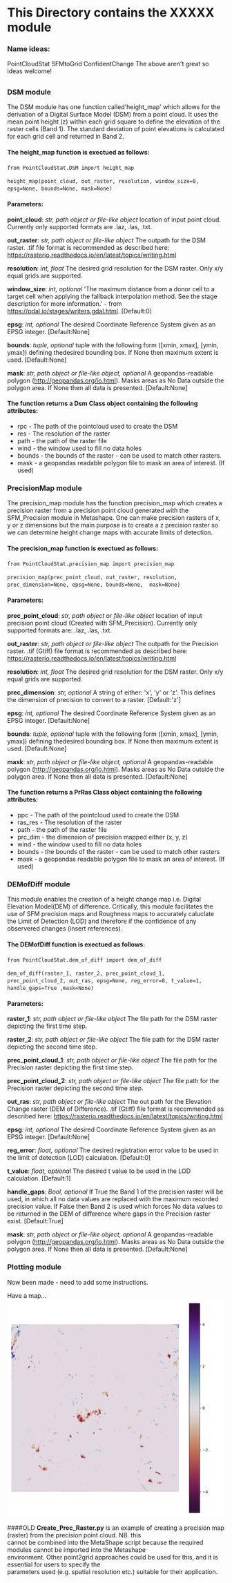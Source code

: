 # This Directory contains the XXXXX module

### Name ideas:
PointCloudStat
SFMtoGrid
ConfidentChange
The above aren't great so ideas welcome!
##
### DSM module

The DSM module has one function called'height_map' which allows for the derivation of a Digital Surface Model (DSM) from 
a point cloud. It uses the mean point height (z) within each grid square to define the elevation of the raster cells 
(Band 1). The standard deviation of point elevations is calculated for each grid cell and returned in Band 2.

#### The height_map function is exectued as follows:

`from PointCloudStat.DSM import height_map`

`height_map(point_cloud, out_raster, resolution, window_size=0, epsg=None, bounds=None, mask=None)`

#### Parameters:
**point_cloud**: *str, path object or file-like object*
location of input point cloud. Currently only supported formats are .laz, .las, .txt. 

**out_raster**: *str, path object or file-like object*
The outpath for the DSM raster. .tif file format is recommended as described here: 
https://rasterio.readthedocs.io/en/latest/topics/writing.html

**resolution**: *int, float*
The desired grid resolution for the DSM raster. Only x/y equal grids are supported. 

**window_size**: *int, optional*
'The maximum distance from a donor cell to a target cell when applying the fallback interpolation method. 
See the stage description for more information.' - from https://pdal.io/stages/writers.gdal.html. [Default:0]

**epsg**: *int, optional*
The desired Coordinate Reference System given as an EPSG integer. [Default:None]

**bounds**: *tuple, optional*
tuple with the following form ([xmin, xmax], [ymin, ymax]) defining thedesired bounding box. If None then 
maximum extent is used. [Default:None]

**mask**: *str, path object or file-like object, optional*
A geopandas-readable polygon (http://geopandas.org/io.html). Masks areas as No Data outside the polygon area. If None 
then all data is presented. [Default:None]


#### The function returns a Dsm Class object containing the following attributes:
* rpc - The path of the pointcloud used to create the DSM
* res - The resolution of the raster
* path - the path of the raster file
* wind - the window used to fill no data holes
* bounds - the bounds of the raster - can be used to match other rasters.
* mask - a geopandas readable polygon file to mask an area of interest. (If used)

### PrecisionMap module
The precision_map module has the function precision_map which creates a precision raster from a precision point cloud 
generated with the SFM_Precision module in Metashape. One can make precision rasters of x, y or z dimensions but the
main purpose is to create a z precision raster so we can determine height change maps with accurate limits of detection.

#### The precision_map function is exectued as follows:
`from PointCloudStat.precision_map import precision_map`

`precision_map(prec_point_cloud, out_raster, resolution, prec_dimension=None, epsg=None, bounds=None, 
mask=None)`

#### Parameters:
**prec_point_cloud**: *str, path object or file-like object*
location of input precision point cloud (Created with SFM_Precision). Currently only supported formats are: 
.laz, .las, .txt. 

**out_raster**: *str, path object or file-like object*
The outpath for the Precision raster. .tif (Gtiff) file format is recommended as described here: 
https://rasterio.readthedocs.io/en/latest/topics/writing.html

**resolution**: *int, float*
The desired grid resolution for the DSM raster. Only x/y equal grids are supported. 

**prec_dimension**: *str, optional*
A string of either: 'x', 'y' or 'z'. This defines the dimension of precision to convert to a raster. [Default:'z']

**epsg**: *int, optional*
The desired Coordinate Reference System given as an EPSG integer. [Default:None]

**bounds**: *tuple, optional*
tuple with the following form ([xmin, xmax], [ymin, ymax]) defining thedesired bounding box. If None then 
maximum extent is used. [Default:None]

**mask**: *str, path object or file-like object, optional*
A geopandas-readable polygon (http://geopandas.org/io.html). Masks areas as No Data outside the polygon area. If None 
then all data is presented. [Default:None]

#### The function returns a PrRas Class object containing the following attributes:
* ppc - The path of the pointcloud used to create the DSM
* ras_res - The resolution of the raster
* path - the path of the raster file
* prc_dim - the dimension of precision mapped either (x, y, z)
* wind - the window used to fill no data holes
* bounds - the bounds of the raster - can be used to match other rasters
* mask - a geopandas readable polygon file to mask an area of interest. (If used)


### DEMofDiff module

This module enables the creation of a height change map i.e. Digital Elevation Model(DEM) of difference. Critically,
this module facilitates the use of SFM precision maps and Roughness maps to accurately caluclate the Limit of Detection
(LOD) and therefore if the confidence of any observered changes (insert references).

#### The DEMofDiff function is exectued as follows:

`from PointCloudStat.dem_of_diff import dem_of_diff`

`dem_of_diff(raster_1, raster_2, prec_point_cloud_1, prec_point_cloud_2, out_ras, epsg=None, reg_error=0, t_value=1,
handle_gaps=True ,mask=None)`

#### Parameters:
**raster_1**: *str, path object or file-like object*
The file path for the DSM raster depicting the first time step.

**raster_2**: *str, path object or file-like object*
The file path for the DSM raster depicting the second time step.

**prec_point_cloud_1**: *str, path object or file-like object*
The file path for the Precision raster depicting the first time step.

**prec_point_cloud_2**: *str, path object or file-like object*
The file path for the Precision raster depicting the second time step.

**out_ras**: *str, path object or file-like object*
The out path for the Elevation Change raster (DEM of Difference). .tif (Gtiff) file format is recommended as described here: 
https://rasterio.readthedocs.io/en/latest/topics/writing.html

**epsg**: *int, optional*
The desired Coordinate Reference System given as an EPSG integer. [Default:None]

**reg_error**: *float, optional*
The desired registration error value to be used in the limit of detection (LOD) calculation. [Default:0]

**t_value**: *float, optional*
The desired t value to be used in the LOD calculation. [Default:1]

**handle_gaps**: *Bool, optional*
 If True the Band 1 of the precision raster will be used, in which all no data values are replaced with the maximum 
 recorded precision value. If False then Band 2 is used which forces No data values to be returned in the 
 DEM of difference where gaps in the Precision raster exist. [Default:True]

**mask**: *str, path object or file-like object, optional*
A geopandas-readable polygon (http://geopandas.org/io.html). Masks areas as No Data outside the polygon area. If None 
then all data is presented. [Default:None]


### Plotting module

Now been made - need to add some instructions.

Have a map...
![CWC example](../Example_Images/dod_example.png)  

####OLD
**Create_Prec_Raster.py** is an example of creating a precision map (raster) from the precision point cloud. NB. this  
cannot be combined into the MetaShape script because the required modules cannot be imported into the Metashape  
environment. Other point2grid approaches could be used for this, and it is essential for users to specify the  
parameters used (e.g. spatial resolution etc.) suitable for their application.

